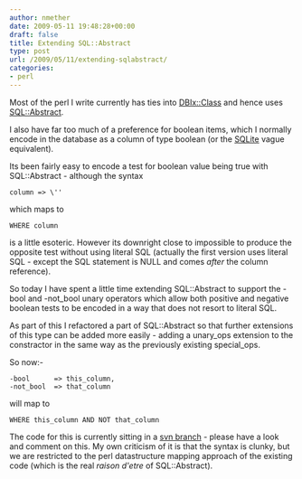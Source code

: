 ```yaml
---
author: nmether
date: 2009-05-11 19:48:28+00:00
draft: false
title: Extending SQL::Abstract
type: post
url: /2009/05/11/extending-sqlabstract/
categories:
- perl
---
```


Most of the perl I write currently has ties into [DBIx::Class](http://search.cpan.org/perldoc?DBIx::Class) and hence uses [SQL::Abstract](http://search.cpan.org/perldoc?SQL::Abstract).

I also have far too much of a preference for boolean items, which I normally encode in the database as a column of type boolean (or the [SQLite](http://sqlite.org/) vague equivalent).

Its been fairly easy to encode a test for boolean value being true with SQL::Abstract - although the syntax

    
    column => \''


which maps to

    
    WHERE column


is a little esoteric.  However its downright close to impossible to produce the opposite test without using literal SQL (actually the first version uses literal SQL - except the SQL statement is NULL and comes _after_ the column reference).

So today I have spent a little time extending SQL::Abstract to support the -bool and -not_bool unary operators which allow both positive and negative boolean tests to be encoded in a way that does not resort to literal SQL.

As part of this I refactored a part of SQL::Abstract so that further extensions of this type can be added more easily - adding a unary_ops extension to the constractor in the same way as the previously existing special_ops.

So now:-

    
    -bool      => this_column,
    -not_bool  => that_column


will map to

    
    WHERE this_column AND NOT that_column


The code for this is currently sitting in a [svn branch](http://dev.catalyst.perl.org/svnweb/bast/browse/SQL-Abstract/1.x/branches/bool_operator/) - please have a look and comment on this.  My own criticism of it is that the syntax is clunky, but we are restricted to the perl datastructure mapping approach of the existing code (which is the real _raison d'etre_ of SQL::Abstract).
